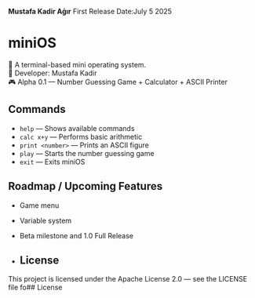 **Mustafa Kadir Aģır**
First Release Date:July 5 2025

# miniOS

🚀 A terminal-based mini operating system.  
🧠 Developer: Mustafa Kadir  
🎮 Alpha 0.1 — Number Guessing Game + Calculator + ASCII Printer

## Commands
- `help` — Shows available commands  
- `calc x+y` — Performs basic arithmetic  
- `print <number>` — Prints an ASCII figure  
- `play` — Starts the number guessing game  
- `exit` — Exits miniOS

## Roadmap / Upcoming Features
- Game menu  
- Variable system  
- Beta milestone and 1.0 Full Release

- ## License

This project is licensed under the Apache License 2.0 — see the LICENSE file fo## License
